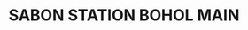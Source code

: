 ---
title: "SABON STATION BOHOL MAIN"
url: /tagbilaran-city/sabon-station-bohol-main/
shop: Allgemein
---